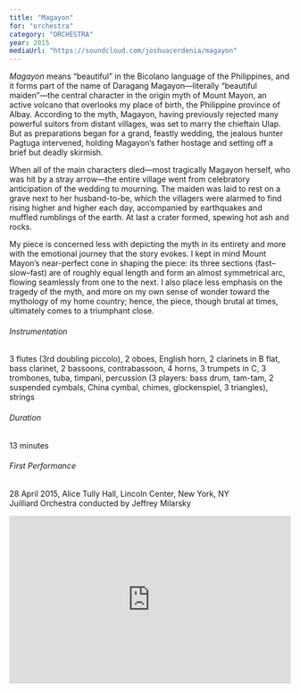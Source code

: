 ```yaml
---
title: "Magayon"
for: "orchestra"
category: "ORCHESTRA"
year: 2015
mediaUrl: "https://soundcloud.com/joshuacerdenia/magayon"
---
```


_Magayon_ means “beautiful” in the Bicolano language of the Philippines, and it forms part of the name of Daragang Magayon—literally “beautiful maiden”—the central character in the origin myth of Mount Mayon, an active volcano that overlooks my place of birth, the Philippine province of Albay. According to the myth, Magayon, having previously rejected many powerful suitors from distant villages, was set to marry the chieftain Ulap. But as preparations began for a grand, feastly wedding, the jealous hunter Pagtuga intervened, holding Magayon’s father hostage and setting off a brief but deadly skirmish.

When all of the main characters died—most tragically Magayon herself, who was hit by a stray arrow—the entire village went from celebratory anticipation of the wedding to mourning. The maiden was laid to rest on a grave next to her husband-to-be, which the villagers were alarmed to find rising higher and higher each day, accompanied by earthquakes and muffled rumblings of the earth. At last a crater formed, spewing hot ash and rocks.

My piece is concerned less with depicting the myth in its entirety and more with the emotional journey that the story evokes. I kept in mind Mount Mayon’s near-perfect cone in shaping the piece: its three sections (fast–slow–fast) are of roughly equal length and form an almost symmetrical arc, flowing seamlessly from one to the next. I also place less emphasis on the tragedy of the myth, and more on my own sense of wonder toward the mythology of my home country; hence, the piece, though brutal at times, ultimately comes to a triumphant close.

###### Instrumentation
 3 flutes (3rd doubling piccolo), 2 oboes, English horn, 2 clarinets in B flat, bass clarinet, 2 bassoons, contrabassoon, 4 horns, 3 trumpets in C, 3 trombones, tuba, timpani, percussion (3 players: bass drum, tam-tam, 2 suspended cymbals, China cymbal, chimes, glockenspiel, 3 triangles), strings

###### Duration
 13 minutes

###### First Performance
 28 April 2015, Alice Tully Hall, Lincoln Center, New York, NY\
 Juilliard Orchestra conducted by Jeffrey Milarsky

<iframe src="https://w.soundcloud.com/player/?url=https%3A//api.soundcloud.com/tracks/204090592&amp;auto_play=false&amp;hide_related=false&amp;show_comments=false&amp;show_user=true&amp;show_reposts=false&amp;visual=true" width="100%" height="300" frameborder="no" scrolling="no"></iframe>
